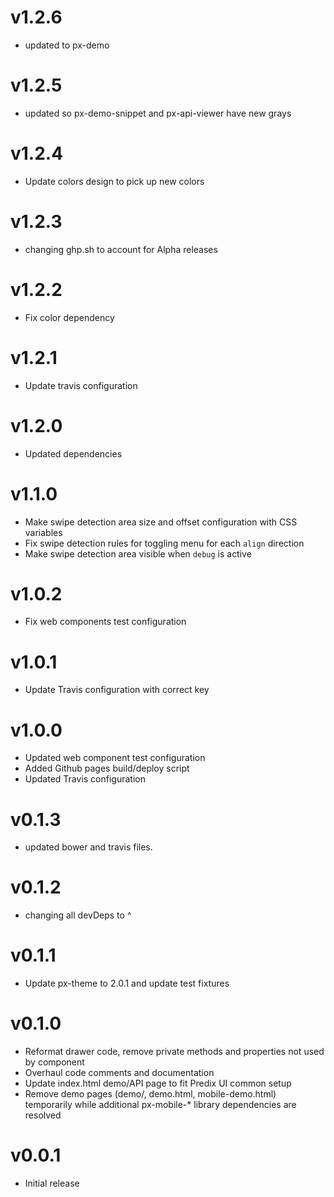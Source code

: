 v1.2.6
==================
* updated to px-demo

v1.2.5
==================
* updated so px-demo-snippet and px-api-viewer have new grays

v1.2.4
==================
* Update colors design to pick up new colors

v1.2.3
==================
* changing ghp.sh to account for Alpha releases

v1.2.2
==================
* Fix color dependency

v1.2.1
==================
* Update travis configuration

v1.2.0
==================
* Updated dependencies

v1.1.0
==================
* Make swipe detection area size and offset configuration with CSS variables
* Fix swipe detection rules for toggling menu for each `align` direction
* Make swipe detection area visible when `debug` is active

v1.0.2
==================
* Fix web components test configuration

v1.0.1
==================
* Update Travis configuration with correct key

v1.0.0
==================
* Updated web component test configuration
* Added Github pages build/deploy script
* Updated Travis configuration

v0.1.3
==================
* updated bower and travis files.

v0.1.2
==================
* changing all devDeps to ^

v0.1.1
==================
* Update px-theme to 2.0.1 and update test fixtures

v0.1.0
==================
* Reformat drawer code, remove private methods and properties not used by component
* Overhaul code comments and documentation
* Update index.html demo/API page to fit Predix UI common setup
* Remove demo pages (demo/, demo.html, mobile-demo.html) temporarily while additional px-mobile-* library dependencies are resolved

v0.0.1
==================
* Initial release
